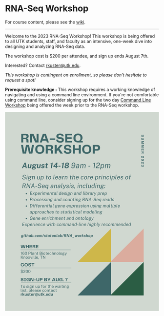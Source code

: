 # RNA-Seq Workshop

For course content, please see the [wiki](https://github.com/statonlab/RNA_workshop/wiki).

---

Welcome to the 2023 RNA-Seq Workshop! This workshop is being offered to all UTK students, staff, and faculty as an intensive, one-week dive into designing and analyzing RNA-Seq data.

The workshop cost is $200 per attendee, and sign up ends August 7th.

Interested? Contact rkuster@utk.edu.

*This workshop is contingent on enrollment, so please don't hesitate to request a spot!*

**Prerequisite knowledge :** This workshop requires a working knowledge of navigating and using a command line environment. If you're not comfortable using command line, consider signing up for the two day [Command Line Workshop](https://github.com/statonlab/CLI_workshop) being offered the week prior to the RNA-Seq workshop.

![flyer](images/rnaseq_workshop.png)

